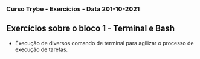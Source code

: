 ### Curso Trybe - Exercícios - Data 201-10-2021

## Exercícios sobre o bloco 1 - Terminal e Bash

- Execução de diversos comando de terminal para agilizar
o processo de execução de tarefas.
